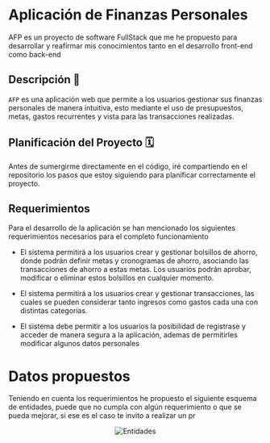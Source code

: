 
# Aplicación de Finanzas Personales

AFP es un proyecto de software FullStack que me he propuesto para desarrollar y reafirmar mis conocimientos tanto en el desarrollo front-end como back-end

## Descripción 📖

`AFP` es una aplicación web que permite a los usuarios gestionar sus finanzas personales de manera intuitiva, esto mediante el uso de presupuestos, metas, gastos recurrentes y vista para las transacciones realizadas.

## Planificación del Proyecto 🗓️

Antes de sumergirme directamente en el código, iré compartiendo en el repositorio los pasos que estoy siguiendo para planificar correctamente el proyecto.

## Requerimientos 

Para el desarrollo de la aplicación se han mencionado los siguientes requerimientos necesarios para el completo funcionamiento

- El sistema permitirá a los usuarios crear y gestionar bolsillos de ahorro, donde podrán definir metas y cronogramas de ahorro, asociando las transacciones de ahorro a estas metas. Los usuarios podrán aprobar, modificar o eliminar estos bolsillos en cualquier momento.

- El sistema permitirá a los usuarios crear y gestionar transacciones, las cuales se pueden considerar tanto ingresos como gastos cada una con distintas categorías.

- El sistema debe permitir a los usuarios la posibilidad de registrase y acceder de manera segura a la aplicación, ademas de permitirles modificar algunos datos personales



# Datos propuestos

Teniendo en cuenta los requerimientos he propuesto el siguiente esquema de entidades, puede que no cumpla con algún requerimiento o que se pueda mejorar, si ese es el caso te invito a realizar un pr

<p align="center">
  <img src="https://res.cloudinary.com/dfmkgykqh/image/upload/v1727911790/vv2vtiasfz7nx2r3vc2e.svg" alt="Entidades
">
</p>